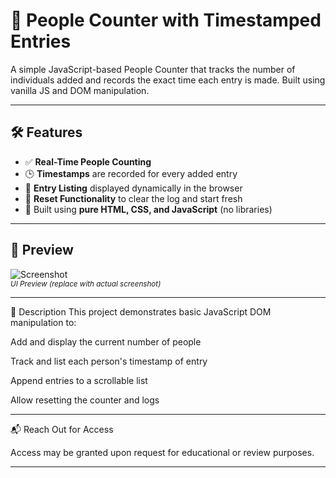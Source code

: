 # 👥 People Counter with Timestamped Entries

A simple JavaScript-based People Counter that tracks the number of individuals added and records the exact time each entry is made. Built using vanilla JS and DOM manipulation.

---

## 🛠️ Features

- ✅ **Real-Time People Counting**
- 🕒 **Timestamps** are recorded for every added entry
- 📃 **Entry Listing** displayed dynamically in the browser
- 🧼 **Reset Functionality** to clear the log and start fresh
- 🎯 Built using **pure HTML, CSS, and JavaScript** (no libraries)

---

## 📸 Preview

![Screenshot](./screenshots/people-counter.png)  
<sub>*UI Preview (replace with actual screenshot)*</sub>

---

📝 Description
This project demonstrates basic JavaScript DOM manipulation to:

Add and display the current number of people

Track and list each person's timestamp of entry

Append entries to a scrollable list

Allow resetting the counter and logs

---

📬 Reach Out for Access 

Access may be granted upon request for educational or review purposes.

---
